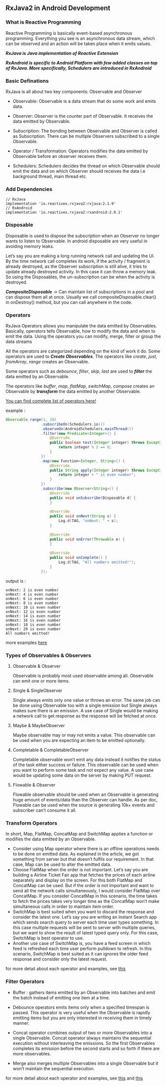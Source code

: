 ## RxJava2 in Android Development

###  What is Reactive Programming
Reactive Programming is basically event-based asynchronous programming.
Everything you see is an asynchronous data stream, which can be observed and an action will be taken place when it emits values.

_**RxJava is Java implementation of Reactive Extension**_

_**RxAndroid is specific to Android Platform with few added classes on top of RxJava. More specifically, Schedulers are introduced in RxAndroid**_

### Basic Definations
RxJava is all about two key components: Observable and Observer

* Observable: Observable is a data stream that do some work and emits data.

* Observer: Observer is the counter part of Observable. It receives the data emitted by Observable.

* Subscription: The bonding between Observable and Observer is called as Subscription. There can be multiple Observers subscribed to a single Observable.

* Operator / Transformation: Operators modifies the data emitted by Observable before an observer receives them.

* Schedulers: Schedulers decides the thread on which Observable should emit the data and on which Observer should receives the data i.e background thread, main thread etc.

### Add Dependencies
```
// RxJava
implementation 'io.reactivex.rxjava2:rxjava:2.1.9'
// RxAndroid
implementation 'io.reactivex.rxjava2:rxandroid:2.0.1'
```

### Disposable
Disposable is used to dispose the subscription when an Observer no longer wants to listen to Observable. In android disposable are very useful in avoiding memory leaks.

Let’s say you are making a long running network call and updating the UI. By the time network call completes its work, if the activity / fragment is already destroyed, as the Observer subscription is still alive, it tries to update already destroyed activity. In this case it can throw a memory leak. So using the Disposables, the un-subscription can be when the activity is destroyed.

_**CompositeDisposable**_ -> Can maintain list of subscriptions in a pool and can dispose them all at once.
Usually we call compositeDisposable.clear() in onDestroy() method, but you can call anywhere in the code.

### Operators
RxJava Operators allows you manipulate the data emitted by Observables. Basically, operators tells Observable, how to modify the data and when to emit the data. Using the operators you can modify, merge, filter or group the data streams

All the operators are categorized depending on the kind of work it do. Some operators are used to _**Create Observables**_. The operators like _create_, _just_, _fromArray_, _range_ creates an Observable.

Some operators such as _debounce_, _filter_, _skip_, _last_ are used to _**filter**_ the data emitted by an Observable.

The operators like _buffer_, _map_, _flatMap_, _switchMap_, _compose_ creates an Observable by _**transform**_ the data emitted by another Observable.

[You can find complete list of operators here!](http://reactivex.io/documentation/operators.html#categorized "Operators List")


example :
```java
Observable.range(1, 20)
                .subscribeOn(Schedulers.io())
                .observeOn(AndroidSchedulers.mainThread())
                .filter(new Predicate<Integer>() {
                    @Override
                    public boolean test(Integer integer) throws Exception {
                        return integer % 2 == 0;
                    }
                })
                .map(new Function<Integer, String>() {
                    @Override
                    public String apply(Integer integer) throws Exception {
                        return integer + " is even number";
                    }
                })
                .subscribe(new Observer<String>() {
                    @Override
                    public void onSubscribe(Disposable d) {   
                    }
 
                    @Override
                    public void onNext(String s) {
                        Log.d(TAG, "onNext: " + s);
                    }
 
                    @Override
                    public void onError(Throwable e) {
                    }
 
                    @Override
                    public void onComplete() {
                        Log.d(TAG, "All numbers emitted!");
                    }
                });
```
output is :
```
onNext: 2 is even number
onNext: 4 is even number
onNext: 6 is even number
onNext: 8 is even number
onNext: 10 is even number
onNext: 12 is even number
onNext: 14 is even number
onNext: 16 is even number
onNext: 18 is even number
onNext: 20 is even number
All numbers emitted!
```
more examples [here](https://www.androidhive.info/RxJava/rxjava-operators-introduction/#all-operators)


### Types of Observables & Observers

1. Observable & Observer

   Observable is probably most used observable among all. Observable can emit one or more items.

2. Single & SingleObserver

   Single always emits only one value or throws an error. The same job can be done using Observable too with a single emission    but Single always makes sure there is an emission. A use case of Single would be making a network call to get response as      the response will be fetched at once.

3. Maybe & MaybeObserver

   Maybe observable may or may not emits a value. This observable can be used when you are expecting an item to be emitted        optionally.
 
 4. Completable & CompletableObserver
 
    Completable observable won’t emit any data instead it notifies the status of the task either success or failure. This         observable can be used when you want to perform some task and not expect any value. A use case would be updating some data     on the server by making PUT request.
   
 5. Flowable & Observer

    Flowable observable should be used when an Observable is generating huge amount of events/data than the Observer can           handle. As per doc, Flowable can be used when the source is generating 10k+ events and subscriber can’t consume it all.
 
 
### Transform Operators
In short, Map, FlatMap, ConcatMap and SwitchMap applies a function or modifies the data emitted by an Observable.

* Consider using Map operator where there is an offline operations needs to be done on emitted data. As explained in the article, we got something from server but that doesn’t fulfils our requirement. In that case, Map can be used to alter the emitted data.
* Choose FlatMap when the order is not important. Let’s say you are building a Airline Ticket Fair app that fetches the prices of each airline separately and display on the screen. For this both FlatMap and ConcatMap can be used. But if the order is not important and want to send all the network calls simultaneously, I would consider FlatMap over ConcatMap. If you consider ConcatMap in this scenario, the time takes to fetch the prices takes very longer time as the ConcatMap won’t make simultaneous calls in order to maintain item order.
* SwitchMap is best suited when you want to discard the response and consider the latest one. Let’s say you are writing an Instant Search app which sends search query to server each time user types something. In this case multiple requests will be sent to server with multiple queries, but we want to show the result of latest typed query only. For this case, SwitchMap is best operator to use.
* Another use case of SwitchMap is, you have a feed screen in which feed is refreshed each time user perform pulldown to refresh. In this scenario, SwitchMap is best suited as it can ignores the older feed response and consider only the latest request.

for more detail about each operator and examples, see [this](https://www.androidhive.info/RxJava/map-flatmap-switchmap-concatmap/)

### Filter Operators
* Buffer :
  gathers items emitted by an Observable into batches and emit the batch instead of emitting one item at a time.

* Debounce 
  operators emits items only when a specified timespan is passed. This operator is very useful when the Observable is rapidly   emitting items but you are only interested in receiving them in timely manner.

* Concat 
  operator combines output of two or more Observables into a single Observable. Concat operator always maintains the             sequential execution without interleaving the emissions. So the first Observables completes its emission before the second     starts and so forth if there are more observables.
  
* Merge
  also merges multiple Observables into a single Observable but it won’t maintain the sequential execution.
  
for more detail about each operator and examples, see [this](https://www.androidhive.info/RxJava/rxjava-operators-buffer-debounce/) and [this](https://www.androidhive.info/RxJava/rxjava-operators-concat-merge/)
